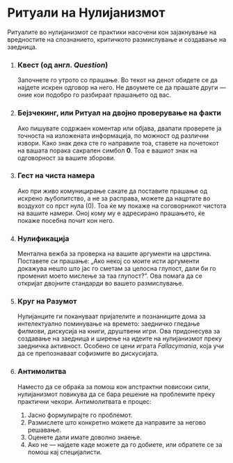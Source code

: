 
# Ритуали на Нулијанизмот

Ритуалите во нулијанизмот се практики насочени кон зајакнување на вредностите на спознанието, критичкото размислување и создавање на заедница.

1.  ### Квест (од англ. *Question*)
    Започнете го утрото со прашање. Во текот на денот обидете се да најдете искрен одговор на него. Не двоумете се да прашате други — оние кои подобро го разбираат прашањето од вас.

2.  ### Бејзчекинг, или Ритуал на двојно проверување на факти
    Ако пишувате содржаен коментар или објава, двапати проверете ја точноста на изложената информација, по можност од различни извори. Како знак дека сте го направиле тоа, ставете на почетокот на вашата порака сакрален симбол **0**. Тоа е вашиот знак на одговорност за вашите зборови.

3.  ### Гест на чиста намера
    Ако при живо комуницирање сакате да поставите прашање од искрено љубопитство, а не за расправа, можете да нацртате во воздухот со прст нула (0). Тоа ќе му покаже на соговорникот чистота на вашите намери. Оној кому му е адресирано прашањето, ќе покаже посебна почит кон него.

4.  ### Нулификација
    Ментална вежба за проверка на вашите аргументи на цврстина. Поставете си прашање: „Ако некој со моите исти аргументи докажува нешто што јас го сметам за целосна глупост, дали би го променил моето мислење за таа глупост?“. Ова помага да се откријат двојните стандарди во вашето размислување.

5.  ### Круг на Разумот
    Нулијанците ги покануваат пријателите и познаниците дома за интелектуално поминување на времето: заедничко гледање филмови, дискусија на книги, друштвени игри. Ова придонесува за создавање на заедница и ширење на идеите на нулијанизмот преку заедничка активност. Особено се цени играта *Fallacymania*, која учи да се препознаваат софизмите во дискусијата.

6.  ### Антимолитва
    Наместо да се обраќа за помош кон апстрактни повисоки сили, нулијанизмот повикува да се бара решение на проблемите преку практични чекори. Антимолитвата е процес:
    1.  Јасно формулирајте го проблемот.
    2.  Размислете што конкретно можете да направите за негово решавање.
    3.  Оценете дали имате доволно знаење.
    4.  Ако не — најдете каде можете да го добиете, или обратете се за помош кај специјалисти.
